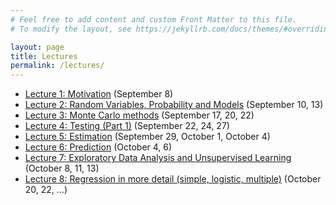 ```yaml
---
# Feel free to add content and custom Front Matter to this file.
# To modify the layout, see https://jekyllrb.com/docs/themes/#overriding-theme-defaults

layout: page
title: Lectures
permalink: /lectures/
---
```


 - [Lecture 1: Motivation](lecs/01) (September 8) 
 - [Lecture 2: Random Variables, Probability and Models](lecs/02) (September 10, 13) 
 - [Lecture 3: Monte Carlo methods](lecs/03) (September 17, 20, 22)
 - [Lecture 4: Testing (Part 1)](lecs/04) (September 22, 24, 27)
 - [Lecture 5: Estimation](lecs/05) (September 29, October 1, October 4) 
 - [Lecture 6: Prediction](lecs/06) (October 4, 6) 
 - [Lecture 7: Exploratory Data Analysis and Unsupervised Learning](lecs/07) (October 8, 11, 13) 
 - [Lecture 8: Regression in more detail (simple, logistic, multiple)](lecs/08) (October 20, 22, ...) 


